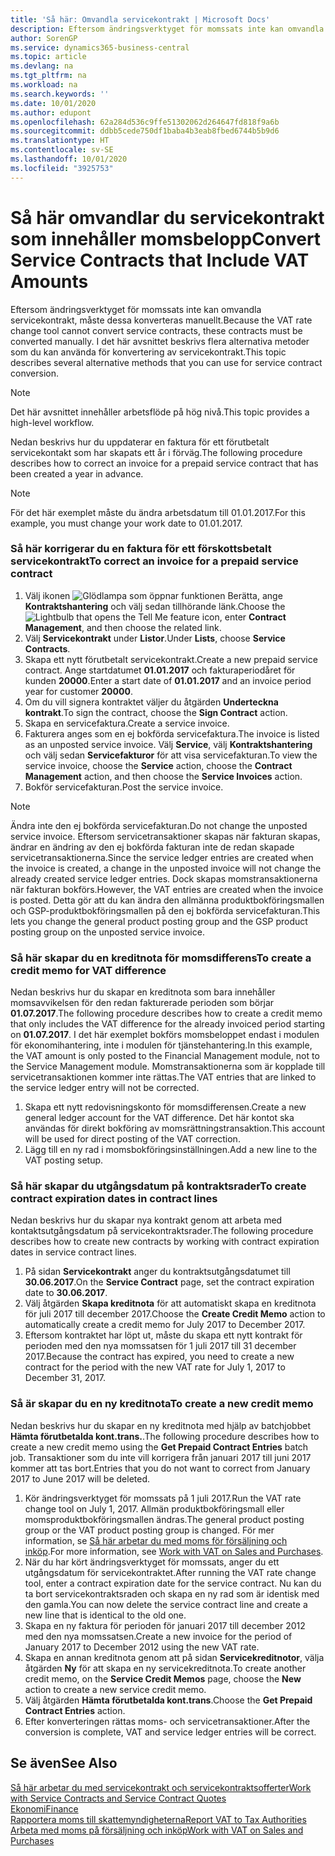 ```yaml
---
title: 'Så här: Omvandla servicekontrakt | Microsoft Docs'
description: Eftersom ändringsverktyget för momssats inte kan omvandla servicekontrakt, måste dessa konverteras manuellt. I det här avsnittet beskrivs flera alternativa metoder som du kan använda för konvertering av servicekontrakt.
author: SorenGP
ms.service: dynamics365-business-central
ms.topic: article
ms.devlang: na
ms.tgt_pltfrm: na
ms.workload: na
ms.search.keywords: ''
ms.date: 10/01/2020
ms.author: edupont
ms.openlocfilehash: 62a284d536c9ffe51302062d264647fd818f9a6b
ms.sourcegitcommit: ddbb5cede750df1baba4b3eab8fbed6744b5b9d6
ms.translationtype: HT
ms.contentlocale: sv-SE
ms.lasthandoff: 10/01/2020
ms.locfileid: "3925753"
---
```

# <a name="convert-service-contracts-that-include-vat-amounts"></a><span data-ttu-id="5c642-104">Så här omvandlar du servicekontrakt som innehåller momsbelopp</span><span class="sxs-lookup"><span data-stu-id="5c642-104">Convert Service Contracts that Include VAT Amounts</span></span>
<span data-ttu-id="5c642-105">Eftersom ändringsverktyget för momssats inte kan omvandla servicekontrakt, måste dessa konverteras manuellt.</span><span class="sxs-lookup"><span data-stu-id="5c642-105">Because the VAT rate change tool cannot convert service contracts, these contracts must be converted manually.</span></span> <span data-ttu-id="5c642-106">I det här avsnittet beskrivs flera alternativa metoder som du kan använda för konvertering av servicekontrakt.</span><span class="sxs-lookup"><span data-stu-id="5c642-106">This topic describes several alternative methods that you can use for service contract conversion.</span></span>  

> [!NOTE]  
>  <span data-ttu-id="5c642-107">Det här avsnittet innehåller arbetsflöde på hög nivå.</span><span class="sxs-lookup"><span data-stu-id="5c642-107">This topic provides a high-level workflow.</span></span>  

 <span data-ttu-id="5c642-108">Nedan beskrivs hur du uppdaterar en faktura för ett förutbetalt servicekontakt som har skapats ett år i förväg.</span><span class="sxs-lookup"><span data-stu-id="5c642-108">The following procedure describes how to correct an invoice for a prepaid service contract that has been created a year in advance.</span></span>  

> [!NOTE]  
>  <span data-ttu-id="5c642-109">För det här exemplet måste du ändra arbetsdatum till 01.01.2017.</span><span class="sxs-lookup"><span data-stu-id="5c642-109">For this example, you must change your work date to 01.01.2017.</span></span>  

### <a name="to-correct-an-invoice-for-a-prepaid-service-contract"></a><span data-ttu-id="5c642-110">Så här korrigerar du en faktura för ett förskottsbetalt servicekontrakt</span><span class="sxs-lookup"><span data-stu-id="5c642-110">To correct an invoice for a prepaid service contract</span></span>  
1. <span data-ttu-id="5c642-111">Välj ikonen ![Glödlampa som öppnar funktionen Berätta](media/ui-search/search_small.png "Berätta vad du vill göra"), ange **Kontraktshantering** och välj sedan tillhörande länk.</span><span class="sxs-lookup"><span data-stu-id="5c642-111">Choose the ![Lightbulb that opens the Tell Me feature](media/ui-search/search_small.png "Tell me what you want to do") icon, enter **Contract Management**, and then choose the related link.</span></span>  
2. <span data-ttu-id="5c642-112">Välj **Servicekontrakt** under **Listor**.</span><span class="sxs-lookup"><span data-stu-id="5c642-112">Under **Lists**, choose **Service Contracts**.</span></span>  
3. <span data-ttu-id="5c642-113">Skapa ett nytt förutbetalt servicekontrakt.</span><span class="sxs-lookup"><span data-stu-id="5c642-113">Create a new prepaid service contract.</span></span> <span data-ttu-id="5c642-114">Ange startdatumet **01.01.2017** och fakturaperiodåret för kunden **20000**.</span><span class="sxs-lookup"><span data-stu-id="5c642-114">Enter a start date of **01.01.2017** and an invoice period year for customer **20000**.</span></span>  
4. <span data-ttu-id="5c642-115">Om du vill signera kontraktet väljer du åtgärden **Underteckna kontrakt**.</span><span class="sxs-lookup"><span data-stu-id="5c642-115">To sign the contract, choose the **Sign Contract** action.</span></span>  
5. <span data-ttu-id="5c642-116">Skapa en servicefaktura.</span><span class="sxs-lookup"><span data-stu-id="5c642-116">Create a service invoice.</span></span>
6. <span data-ttu-id="5c642-117">Fakturera anges som en ej bokförda servicefaktura.</span><span class="sxs-lookup"><span data-stu-id="5c642-117">The invoice is listed as an unposted service invoice.</span></span> <span data-ttu-id="5c642-118">Välj **Service**, välj **Kontraktshantering** och välj sedan **Servicefakturor** för att visa servicefakturan.</span><span class="sxs-lookup"><span data-stu-id="5c642-118">To view the service invoice, choose the **Service** action, choose the **Contract Management** action, and then choose the **Service Invoices** action.</span></span>  
7. <span data-ttu-id="5c642-119">Bokför servicefakturan.</span><span class="sxs-lookup"><span data-stu-id="5c642-119">Post the service invoice.</span></span>  

> [!NOTE]  
>  <span data-ttu-id="5c642-120">Ändra inte den ej bokförda servicefakturan.</span><span class="sxs-lookup"><span data-stu-id="5c642-120">Do not change the unposted service invoice.</span></span> <span data-ttu-id="5c642-121">Eftersom servicetransaktioner skapas när fakturan skapas, ändrar en ändring av den ej bokförda fakturan inte de redan skapade servicetransaktionerna.</span><span class="sxs-lookup"><span data-stu-id="5c642-121">Since the service ledger entries are created when the invoice is created, a change in the unposted invoice will not change the already created service ledger entries.</span></span> <span data-ttu-id="5c642-122">Dock skapas momstransaktionerna när fakturan bokförs.</span><span class="sxs-lookup"><span data-stu-id="5c642-122">However, the VAT entries are created when the invoice is posted.</span></span> <span data-ttu-id="5c642-123">Detta gör att du kan ändra den allmänna produktbokföringsmallen och GSP-produktbokföringsmallen på den ej bokförda servicefakturan.</span><span class="sxs-lookup"><span data-stu-id="5c642-123">This lets you change the general product posting group and the GSP product posting group on the unposted service invoice.</span></span>  

### <a name="to-create-a-credit-memo-for-vat-difference"></a><span data-ttu-id="5c642-124">Så här skapar du en kreditnota för momsdifferens</span><span class="sxs-lookup"><span data-stu-id="5c642-124">To create a credit memo for VAT difference</span></span>  
<span data-ttu-id="5c642-125">Nedan beskrivs hur du skapar en kreditnota som bara innehåller momsavvikelsen för den redan fakturerade perioden som börjar **01.07.2017**.</span><span class="sxs-lookup"><span data-stu-id="5c642-125">The following procedure describes how to create a credit memo that only includes the VAT difference for the already invoiced period starting on **01.07.2017**.</span></span> <span data-ttu-id="5c642-126">I det här exemplet bokförs momsbeloppet endast i modulen för ekonomihantering, inte i modulen för tjänstehantering.</span><span class="sxs-lookup"><span data-stu-id="5c642-126">In this example, the VAT amount is only posted to the Financial Management module, not to the Service Management module.</span></span> <span data-ttu-id="5c642-127">Momstransaktionerna som är kopplade till servicetransaktionen kommer inte rättas.</span><span class="sxs-lookup"><span data-stu-id="5c642-127">The VAT entries that are linked to the service ledger entry will not be corrected.</span></span>  

1. <span data-ttu-id="5c642-128">Skapa ett nytt redovisningskonto för momsdifferensen.</span><span class="sxs-lookup"><span data-stu-id="5c642-128">Create a new general ledger account for the VAT difference.</span></span> <span data-ttu-id="5c642-129">Det här kontot ska användas för direkt bokföring av momsrättningstransaktion.</span><span class="sxs-lookup"><span data-stu-id="5c642-129">This account will be used for direct posting of the VAT correction.</span></span>  
2. <span data-ttu-id="5c642-130">Lägg till en ny rad i momsbokföringsinställningen.</span><span class="sxs-lookup"><span data-stu-id="5c642-130">Add a new line to the VAT posting setup.</span></span>  

### <a name="to-create-contract-expiration-dates-in-contract-lines"></a><span data-ttu-id="5c642-131">Så här skapar du utgångsdatum på kontraktsrader</span><span class="sxs-lookup"><span data-stu-id="5c642-131">To create contract expiration dates in contract lines</span></span>  
<span data-ttu-id="5c642-132">Nedan beskrivs hur du skapar nya kontrakt genom att arbeta med kontaktsutgångsdatum på servicekontraktsrader.</span><span class="sxs-lookup"><span data-stu-id="5c642-132">The following procedure describes how to create new contracts by working with contract expiration dates in service contract lines.</span></span>  

1. <span data-ttu-id="5c642-133">På sidan **Servicekontrakt** anger du kontraktsutgångsdatumet till **30.06.2017**.</span><span class="sxs-lookup"><span data-stu-id="5c642-133">On the **Service Contract** page, set the contract expiration date to **30.06.2017**.</span></span>  
2. <span data-ttu-id="5c642-134">Välj åtgärden **Skapa kreditnota** för att automatiskt skapa en kreditnota för juli 2017 till december 2017.</span><span class="sxs-lookup"><span data-stu-id="5c642-134">Choose the **Create Credit Memo** action to automatically create a credit memo for July 2017 to December 2017.</span></span>  
3. <span data-ttu-id="5c642-135">Eftersom kontraktet har löpt ut, måste du skapa ett nytt kontrakt för perioden med den nya momssatsen för 1 juli 2017 till 31 december 2017.</span><span class="sxs-lookup"><span data-stu-id="5c642-135">Because the contract has expired, you need to create a new contract for the period with the new VAT rate for July 1, 2017 to December 31, 2017.</span></span>  

### <a name="to-create-a-new-credit-memo"></a><span data-ttu-id="5c642-136">Så är skapar du en ny kreditnota</span><span class="sxs-lookup"><span data-stu-id="5c642-136">To create a new credit memo</span></span>  
<span data-ttu-id="5c642-137">Nedan beskrivs hur du skapar en ny kreditnota med hjälp av batchjobbet **Hämta förutbetalda kont.trans.**.</span><span class="sxs-lookup"><span data-stu-id="5c642-137">The following procedure describes how to create a new credit memo using the **Get Prepaid Contract Entries** batch job.</span></span> <span data-ttu-id="5c642-138">Transaktioner som du inte vill korrigera från januari 2017 till juni 2017 kommer att tas bort.</span><span class="sxs-lookup"><span data-stu-id="5c642-138">Entries that you do not want to correct from January 2017 to June 2017 will be deleted.</span></span>  

1. <span data-ttu-id="5c642-139">Kör ändringsverktyget för momssats på 1 juli 2017.</span><span class="sxs-lookup"><span data-stu-id="5c642-139">Run the VAT rate change tool on July 1, 2017.</span></span> <span data-ttu-id="5c642-140">Allmän produktbokföringsmall eller momsproduktbokföringsmallen ändras.</span><span class="sxs-lookup"><span data-stu-id="5c642-140">The general product posting group or the VAT product posting group is changed.</span></span> <span data-ttu-id="5c642-141">För mer information, se [Så här arbetar du med moms för försäljning och inköp](finance-work-with-vat.md).</span><span class="sxs-lookup"><span data-stu-id="5c642-141">For more information, see [Work with VAT on Sales and Purchases](finance-work-with-vat.md).</span></span>  
2. <span data-ttu-id="5c642-142">När du har kört ändringsverktyget för momssats, anger du ett utgångsdatum för servicekontraktet.</span><span class="sxs-lookup"><span data-stu-id="5c642-142">After running the VAT rate change tool, enter a contract expiration date for the service contract.</span></span> <span data-ttu-id="5c642-143">Nu kan du ta bort servicekontraktsraden och skapa en ny rad som är identisk med den gamla.</span><span class="sxs-lookup"><span data-stu-id="5c642-143">You can now delete the service contract line and create a new line that is identical to the old one.</span></span>  
3. <span data-ttu-id="5c642-144">Skapa en ny faktura för perioden för januari 2017 till december 2012 med den nya momssatsen.</span><span class="sxs-lookup"><span data-stu-id="5c642-144">Create a new invoice for the period of January 2017 to December 2012 using the new VAT rate.</span></span>  
4. <span data-ttu-id="5c642-145">Skapa en annan kreditnota genom att på sidan **Servicekreditnotor**, välja åtgärden **Ny** för att skapa en ny servicekreditnota.</span><span class="sxs-lookup"><span data-stu-id="5c642-145">To create another credit memo, on the **Service Credit Memos** page, choose the **New** action to create a new service credit memo.</span></span>  
5. <span data-ttu-id="5c642-146">Välj åtgärden **Hämta förutbetalda kont.trans**.</span><span class="sxs-lookup"><span data-stu-id="5c642-146">Choose the **Get Prepaid Contract Entries** action.</span></span>  
6. <span data-ttu-id="5c642-147">Efter konverteringen rättas moms- och servicetransaktioner.</span><span class="sxs-lookup"><span data-stu-id="5c642-147">After the conversion is complete, VAT and service ledger entries will be correct.</span></span>  

## <a name="see-also"></a><span data-ttu-id="5c642-148">Se även</span><span class="sxs-lookup"><span data-stu-id="5c642-148">See Also</span></span>  
[<span data-ttu-id="5c642-149">Så här arbetar du med servicekontrakt och servicekontraktsofferter</span><span class="sxs-lookup"><span data-stu-id="5c642-149">Work with Service Contracts and Service Contract Quotes</span></span>](service-how-to-create-service-contracts-and-service-contract-quotes.md)  
[<span data-ttu-id="5c642-150">Ekonomi</span><span class="sxs-lookup"><span data-stu-id="5c642-150">Finance</span></span>](finance.md)  
[<span data-ttu-id="5c642-151">Rapportera moms till skattemyndigheterna</span><span class="sxs-lookup"><span data-stu-id="5c642-151">Report VAT to Tax Authorities</span></span>](finance-how-report-vat.md)  
[<span data-ttu-id="5c642-152">Arbeta med moms på försäljning och inköp</span><span class="sxs-lookup"><span data-stu-id="5c642-152">Work with VAT on Sales and Purchases</span></span>](finance-work-with-vat.md)  
